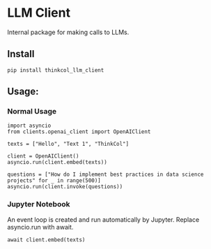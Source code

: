 # LLM Client 
Internal package for making calls to LLMs.

## Install
```
pip install thinkcol_llm_client
```

## Usage: 
### Normal Usage
```
import asyncio
from clients.openai_client import OpenAIClient

texts = ["Hello", "Text 1", "ThinkCol"]

client = OpenAIClient()
asyncio.run(client.embed(texts))

questions = ["How do I implement best practices in data science projects" for _ in range(500)]
asyncio.run(client.invoke(questions))
```

### Jupyter Notebook

An event loop is created and run automatically by Jupyter. Replace asyncio.run with await.
```
await client.embed(texts)
```